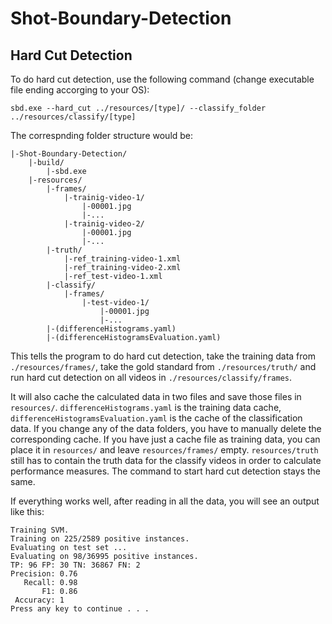 # Shot-Boundary-Detection

## Hard Cut Detection

To do hard cut detection, use the following command (change executable file ending accorging to your OS):

`sbd.exe --hard_cut ../resources/[type]/ --classify_folder ../resources/classify/[type]`

The correspnding folder structure would be:
    
    |-Shot-Boundary-Detection/
        |-build/
            |-sbd.exe
        |-resources/
            |-frames/
                |-trainig-video-1/
                    |-00001.jpg
                    |-...
                |-trainig-video-2/
                    |-00001.jpg
                    |-...
            |-truth/
                |-ref_training-video-1.xml
                |-ref_training-video-2.xml
                |-ref_test-video-1.xml
            |-classify/
                |-frames/
                    |-test-video-1/
                        |-00001.jpg
                        |-...
            |-(differenceHistograms.yaml)
            |-(differenceHistogramsEvaluation.yaml)
This tells the program to do hard cut detection, take the training data from `./resources/frames/`, take the gold standard from `./resources/truth/` and run hard cut detection on all videos in `./resources/classify/frames`.

It will also cache the calculated data in two files and save those files in `resources/`. `differenceHistograms.yaml` is the training data cache, `differenceHistogramsEvaluation.yaml` is the cache of the classification data. If you change any of the data folders, you have to manually delete the corresponding cache. 
If you have just a cache file as training data, you can place it in `resources/` and leave `resources/frames/` empty. `resources/truth` still has to contain the truth data for the classify videos in order to calculate performance measures. The command to start hard cut detection stays the same.

If everything works well, after reading in all the data, you will see an output like this:
    
    Training SVM.
    Training on 225/2589 positive instances.
    Evaluating on test set ...
    Evaluating on 98/36995 positive instances.
    TP: 96 FP: 30 TN: 36867 FN: 2
    Precision: 0.76
       Recall: 0.98
           F1: 0.86
     Accuracy: 1
    Press any key to continue . . .

